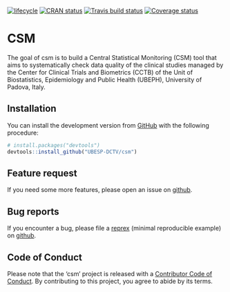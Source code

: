 
<!-- README.md is generated from README.Rmd. Please edit that file -->

[![lifecycle](https://img.shields.io/badge/lifecycle-maturing-blue.svg)](https://www.tidyverse.org/lifecycle/#maturing)
[![CRAN
status](https://www.r-pkg.org/badges/version/csm)](https://cran.r-project.org/package=csm)
[![Travis build
status](https://travis-ci.com/UBESP-DCTV/csm.svg?token=wGyFLep97LHjNKfPGjkg&branch=master)](https://travis-ci.com/UBESP-DCTV/csm)
[![Coverage
status](https://codecov.io/gh/UBESP-DCTV/csm/branch/master/graph/badge.svg)](https://codecov.io/github/UBESP-DCTV/csm?branch=master)

# CSM

The goal of csm is to build a Central Statistical Monitoring (CSM) tool
that aims to systematically check data quality of the clinical studies
managed by the Center for Clinical Trials and Biometrics (CCTB) of the
Unit of Biostatistics, Epidemiology and Public Health (UBEPH),
University of Padova, Italy.

## Installation

You can install the development version from
[GitHub](https://github.com/) with the following procedure:

``` r
# install.packages("devtools")
devtools::install_github("UBESP-DCTV/csm")
```

## Feature request

If you need some more features, please open an issue on
[github](https://github.com/UBESP-DCTV/csm/issues).

## Bug reports

If you encounter a bug, please file a
[reprex](https://github.com/tidyverse/reprex) (minimal reproducible
example) on [github](https://github.com/UBESP-DCTV/csm/issues).

## Code of Conduct

Please note that the ‘csm’ project is released with a [Contributor Code
of Conduct](.github/CODE_OF_CONDUCT.md). By contributing to this
project, you agree to abide by its terms.
